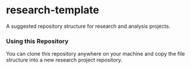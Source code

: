 # research-template
A suggested repository structure for research and analysis projects.

### Using this Repository
You can clone this repository anywhere on your machine and copy the file structure into a new research project repository.

